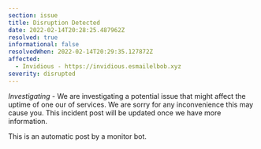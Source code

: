 ```yaml
---
section: issue
title: Disruption Detected
date: 2022-02-14T20:28:25.487962Z
resolved: true
informational: false
resolvedWhen: 2022-02-14T20:29:35.127872Z
affected:
  - Invidious - https://invidious.esmailelbob.xyz
severity: disrupted
---
```

*Investigating* - We are investigating a potential issue that might affect the uptime of one our of services. We are sorry for any inconvenience this may cause you. This incident post will be updated once we have more information.

This is an automatic post by a monitor bot.
        